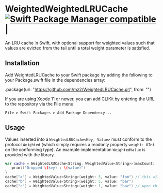 
# WeightedWeightedLRUCache [![Swift Package Manager compatible](https://img.shields.io/badge/Swift%20Package%20Manager-compatible-brightgreen.svg)](https://github.com/apple/swift-package-manager) |
An LRU cache in Swift, with optional support for weighted values such that values are evicted from the tail until a total weight parameter is satisfied.

## Installation

Add WeightedLRUCache to your Swift package by adding the following to your Package.swift file in the dependencies array:

.package(url: "https://github.com/mz2/WeightedLRUCache.git", from: "<version>")

If you are using Xcode 11 or newer, you can add CLIKit by entering the URL to the repository via the File menu:

```
File > Swift Packages > Add Package Dependency...
```

## Usage

Values inserted into a `WeightedLRUCache<Key, Value>` must conform to the protocol `Weighted` (which simply requires a readonly property `weight: UInt` on the conforming type).
An example implementation `WeightedValue` is provided with the library.

```swift
var cache = WeightedLRUCache<String, WeightedValue<String>>(maxCount: .max, maxWeight: 10) { key, value in
   print("Dropped \(key) : \(value)")
}
cache["a"] = WeightedValue<String>(weight: 5, value: "foo") // this will be dropped after the next two have been .
cache["b"] = WeightedValue<String>(weight: 5, value: "bar")
cache["c"] = WeightedValue<String>(weight: 1, value: "baz") // upon this being inserted, value with key "a" above is dropped.
```
